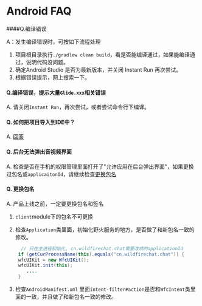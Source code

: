 # Android FAQ

####Q.编译错误

A：发生编译错误时，可按如下流程处理

1. 项目根目录执行```./gradlew clean build```，看是否能编译通过，如果能编译通过，说明代码没问题。
2. 确定Android Studio 是否为最新版本，并关闭 Instant Run 再次尝试。
3. 根据错误提示，网上搜索一下。



#### Q.编译错误，提示大量```Glide.xxx```相关错误

A. 请关闭```Instant Run```，再次尝试，或者尝试命令行下编译。



#### Q. 如何把项目导入到IDE中？

A. [回答](android/q1.md)



#### Q. 后台无法弹出音视频界面

A. 检查是否在手机的权限管理里面打开了"允许应用在后台弹出界面"，如果更换过包名或```applicaitonId```，请继续检查[更换包名](#Q.更换包名)



#### Q. 更换包名

A. 产品上线之前，一定要更换包名和签名

1. ```client```module下的包名不可更换

2. 检查```Application```类里面，初始化野火服务的地方，是否做了和新包名一致的修改。

   ```java
     // 只在主进程初始化, cn.wildfirechat.chat需要改成的applicationId
    if (getCurProcessName(this).equals("cn.wildfirechat.chat")) {
   	wfcUIKit = new WfcUIKit();
   	wfcUIKit.init(this);  
       ....
    }
   ```

3. 检查```AndroidManifest.xml``` 里面```intent-filter#action```是否和```WfcIntent```类里面的一致，并且做了和新包名一致的修改。

